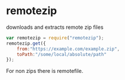 # remotezip
downloads and extracts remote zip files

```javascript
var remotezip = require("remotezip");
remotezip.get({
    from:"https://example.com/example.zip",
    toPath:"/some/local/absolute/path"
});
```

For non zips there is remotefile.